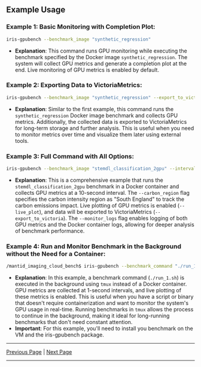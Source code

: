 
## Example Usage

### Example 1: Basic Monitoring with Completion Plot:

```sh
iris-gpubench --benchmark_image "synthetic_regression"
```

- **Explanation**: This command runs GPU monitoring while executing the benchmark specified by the Docker image `synthetic_regression`. The system will collect GPU metrics and generate a completion plot at the end. Live monitoring of GPU metrics is enabled by default.

### Example 2: Exporting Data to VictoriaMetrics:

```sh
iris-gpubench --benchmark_image "synthetic_regression" --export_to_victoria
```

- **Explanation**: Similar to the first example, this command runs the `synthetic_regression` Docker image benchmark and collects GPU metrics. Additionally, the collected data is exported to VictoriaMetrics for long-term storage and further analysis. This is useful when you need to monitor metrics over time and visualize them later using external tools.

### Example 3: Full Command with All Options:

```sh
iris-gpubench --benchmark_image "stemdl_classification_2gpu" --interval 10 --carbon_region "South England" --live_plot --export_to_victoria --monitor_logs
```

- **Explanation**: This is a comprehensive example that runs the `stemdl_classification_2gpu` benchmark in a Docker container and collects GPU metrics at a 10-second interval. The `--carbon_region` flag specifies the carbon intensity region as "South England" to track the carbon emissions impact. Live plotting of GPU metrics is enabled (`--live_plot`), and data will be exported to VictoriaMetrics (`--export_to_victoria`). The `--monitor_logs` flag enables logging of both GPU metrics and the Docker container logs, allowing for deeper analysis of benchmark performance.

### Example 4: Run and Monitor Benchmark in the Background without the Need for a Container:

```sh
/mantid_imaging_cloud_bench$ iris-gpubench --benchmark_command "./run_1.sh" --live_plot --interval 1
```

- **Explanation**: In this example, a benchmark command (`./run_1.sh`) is executed in the background using `tmux` instead of a Docker container. GPU metrics are collected at 1-second intervals, and live plotting of these metrics is enabled. This is useful when you have a script or binary that doesn't require containerization and want to monitor the system's GPU usage in real-time. Running benchmarks in `tmux` allows the process to continue in the background, making it ideal for long-running benchmarks that don't need constant attention.
- **Important**: For this example, you'll need to install you benchmark on the VM and the iris-gpubench package.

---

[Previous Page](command_line_interface.md) | [Next Page](collecting_results.md)

--- 
